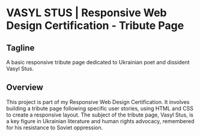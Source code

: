 # VASYL STUS | Responsive Web Design Certification - Tribute Page

## Tagline
A basic responsive tribute page dedicated to Ukrainian poet and dissident Vasyl Stus.

## Overview
This project is part of my Responsive Web Design Certification. It involves building a tribute page following specific user stories, using HTML and CSS to create a responsive layout. The subject of the tribute page, Vasyl Stus, is a key figure in Ukrainian literature and human rights advocacy, remembered for his resistance to Soviet oppression.
